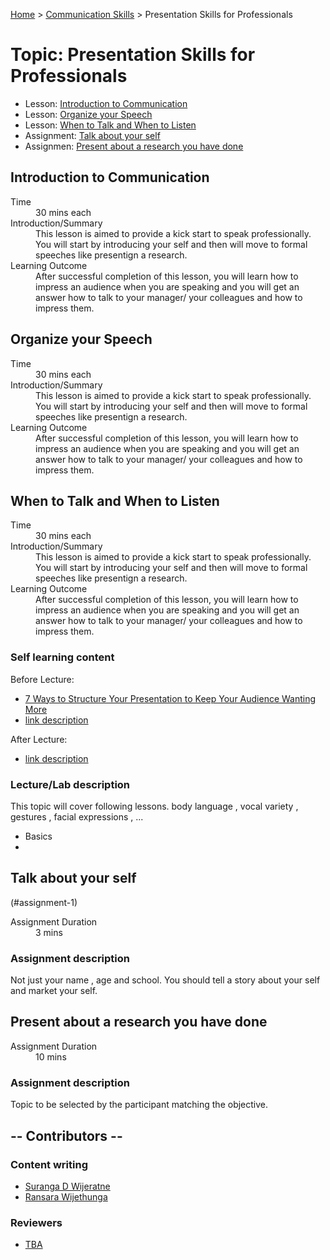 [Home](../index.md) > [Communication Skills](./index.md) > Presentation Skills for Professionals

# Topic: Presentation Skills for Professionals

* Lesson: [Introduction to Communication](#Introduction-to-Communication)
* Lesson: [Organize your Speech](#Organize-your-Speech)
* Lesson: [When to Talk and When to Listen](#When-to-Talk-and-When-to-Listen)
* Assignment: [Talk about your self](#talk-about-your-self)
* Assignmen: [Present about a research you have done](#present-about-a-research-you-have-done)

## Introduction to Communication

<dl>
<dt>Time</dt>
<dd>30 mins each</dd>
<dt>Introduction/Summary</dt>
<dd>This lesson is aimed to provide a kick start to speak professionally. You will start by introducing your self and then will move to formal speeches like presentign a research.</dd>
<dt>Learning Outcome</dt>
<dd>After successful completion of this lesson, you will learn how to impress an audience when you are speaking and you will get an answer how to talk to your manager/ your colleagues and how to impress them.</dd>
</dl>


## Organize your Speech

<dl>
<dt>Time</dt>
<dd>30 mins each</dd>
<dt>Introduction/Summary</dt>
<dd>This lesson is aimed to provide a kick start to speak professionally. You will start by introducing your self and then will move to formal speeches like presentign a research.</dd>
<dt>Learning Outcome</dt>
<dd>After successful completion of this lesson, you will learn how to impress an audience when you are speaking and you will get an answer how to talk to your manager/ your colleagues and how to impress them.</dd>
</dl>

## When to Talk and When to Listen

<dl>
<dt>Time</dt>
<dd>30 mins each</dd>
<dt>Introduction/Summary</dt>
<dd>This lesson is aimed to provide a kick start to speak professionally. You will start by introducing your self and then will move to formal speeches like presentign a research.</dd>
<dt>Learning Outcome</dt>
<dd>After successful completion of this lesson, you will learn how to impress an audience when you are speaking and you will get an answer how to talk to your manager/ your colleagues and how to impress them.</dd>
</dl>

### Self learning content

Before Lecture:

* [7 Ways to Structure Your Presentation to Keep Your Audience Wanting More](https://visme.co/blog/presentation-structure/)
* [link description](./#)

After Lecture:

* [link description](./#)


### Lecture/Lab description

This topic will cover following lessons.
body language , vocal variety , gestures , facial expressions , ...

* Basics 
* 


## Talk about your self
(#assignment-1)

<dl>
<dt>Assignment Duration</dt>
<dd>3 mins</dd>
</dl>

### Assignment description

Not just your name , age and school. You should tell a story about your self and market your self.

## Present about a research you have done

<dl>
<dt>Assignment Duration</dt>
<dd>10 mins</dd>
</dl>

### Assignment description

Topic to be selected by the participant matching the objective.

## -- Contributors --

### Content writing

* [Suranga D Wijeratne](https://www.linkedin.com/in/surangadwijeratne)
* [Ransara Wijethunga](https://www.linkedin.com/in/ransara/)

### Reviewers

* [TBA](./#)
